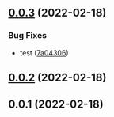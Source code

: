 ## [0.0.3](https://github.com/11zouzouzou/changelogTest/compare/v0.0.2...v0.0.3) (2022-02-18)


### Bug Fixes

* test ([7a04306](https://github.com/11zouzouzou/changelogTest/commit/7a043067815514d2ded2a6a0f0fdc29a1da85a99))



## [0.0.2](https://github.com/11zouzouzou/changelogTest/compare/v0.0.1...v0.0.2) (2022-02-18)



## 0.0.1 (2022-02-18)



